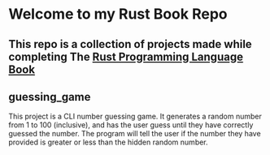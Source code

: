 # Welcome to my Rust Book Repo

## This repo is a collection of projects made while completing The [Rust Programming Language Book](https://doc.rust-lang.org/book)

## guessing_game

This project is a CLI number guessing game. It generates a random number from 1 to 100 (inclusive), and has the user guess until they have correctly guessed the number. The program will tell the user if the number they have provided is greater or less than the hidden random number.
